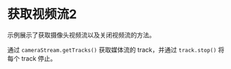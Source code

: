 # 获取视频流2

示例展示了获取摄像头视频流以及关闭视频流的方法。

通过 `cameraStream.getTracks()` 获取媒体流的 track，并通过 `track.stop()` 将每个 track 停止。
